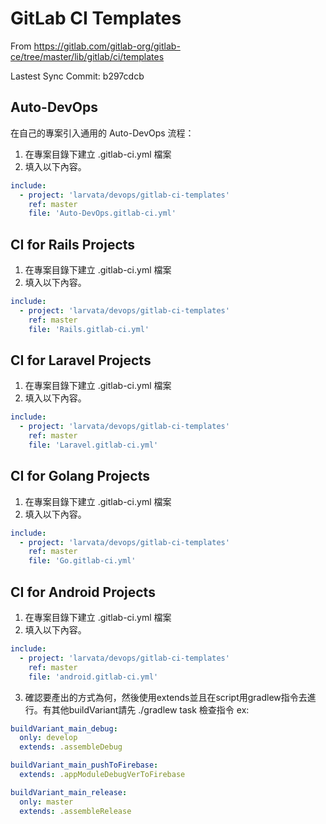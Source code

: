 # GitLab CI Templates

From https://gitlab.com/gitlab-org/gitlab-ce/tree/master/lib/gitlab/ci/templates

Lastest Sync Commit: b297cdcb

## Auto-DevOps

在自己的專案引入通用的 Auto-DevOps 流程：

1. 在專案目錄下建立 .gitlab-ci.yml 檔案
2. 填入以下內容。

```yml
include:
  - project: 'larvata/devops/gitlab-ci-templates'
    ref: master
    file: 'Auto-DevOps.gitlab-ci.yml'
```

## CI for Rails Projects

1. 在專案目錄下建立 .gitlab-ci.yml 檔案
2. 填入以下內容。

```yml
include:
  - project: 'larvata/devops/gitlab-ci-templates'
    ref: master
    file: 'Rails.gitlab-ci.yml'
```

## CI for Laravel Projects

1. 在專案目錄下建立 .gitlab-ci.yml 檔案
2. 填入以下內容。

```yml
include:
  - project: 'larvata/devops/gitlab-ci-templates'
    ref: master
    file: 'Laravel.gitlab-ci.yml'
```

## CI for Golang Projects

1. 在專案目錄下建立 .gitlab-ci.yml 檔案
2. 填入以下內容。

```yml
include:
  - project: 'larvata/devops/gitlab-ci-templates'
    ref: master
    file: 'Go.gitlab-ci.yml'
```

## CI for Android Projects

1. 在專案目錄下建立 .gitlab-ci.yml 檔案
2. 填入以下內容。

```yml
include:
  - project: 'larvata/devops/gitlab-ci-templates'
    ref: master
    file: 'android.gitlab-ci.yml'
```

3. 確認要產出的方式為何，然後使用extends並且在script用gradlew指令去進行。有其他buildVariant請先 ./gradlew task 檢查指令
ex:

```yml
buildVariant_main_debug:
  only: develop
  extends: .assembleDebug

buildVariant_main_pushToFirebase:
  extends: .appModuleDebugVerToFirebase

buildVariant_main_release:
  only: master
  extends: .assembleRelease
```